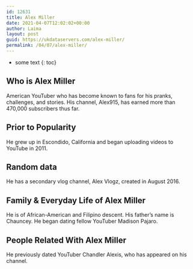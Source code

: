 ```yaml
---
id: 12631
title: Alex Miller
date: 2021-04-07T12:02:02+00:00
author: Laima
layout: post
guid: https://ukdataservers.com/alex-miller/
permalink: /04/07/alex-miller/
---
```


* some text
{: toc}


## Who is Alex Miller
                  
                  
                  
American YouTuber who has become known to fans for his pranks, challenges, and stories. His channel, Alex915, has earned more than 470,000 subscribers thus far.
                  
              
            
              
            
                
                
                
## Prior to Popularity
                  
                  
                  
He grew up in Escondido, California and began uploading videos to YouTube in 2011.
                  
              
            
              
            
                
                
                
## Random data
                  
                  
                  
He has a secondary vlog channel, Alex Vlogz, created in August 2016.
                  
              
            
              
            
                
                
                
## Family & Everyday Life of Alex Miller
                  
                  
                  
He is of African-American and Filipino descent. His father&#8217;s name is Chauncey. He began dating fellow YouTuber Madison Pajaro. 
                  
              
            
              
            
                
                
                
## People Related With Alex Miller
                  
                  
                  
He previously dated YouTuber Chandler Alexis, who has appeared on his channel.
                  
              
            
              
            
                
              
            
              
              
            
            
              
            
          
          
          